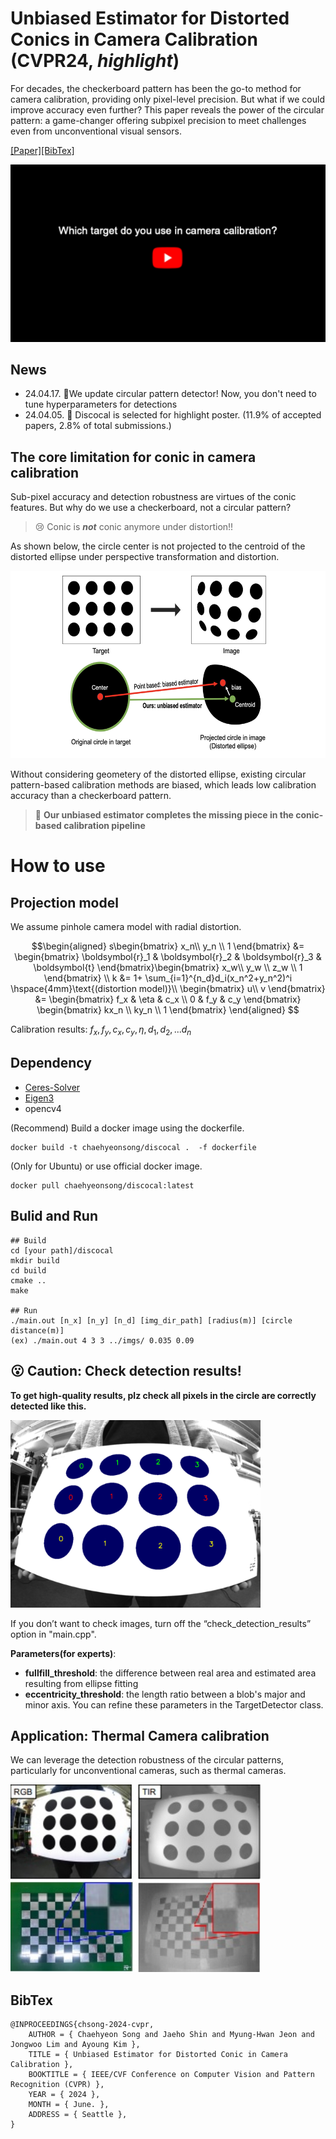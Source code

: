 # Unbiased Estimator for Distorted Conics in Camera Calibration (CVPR24, ***highlight***)

For decades, the checkerboard pattern has been the go-to method for camera calibration, providing only pixel-level precision. But what if we could improve accuracy even further? This paper reveals the power of the circular pattern: a game-changer offering subpixel precision to meet challenges even from unconventional visual sensors.


[[Paper]](https://arxiv.org/abs/2403.04583)[[BibTex]](#bibtex)

[![](docs/figs/thumbnail3.png)](http://www.youtube.com/watch?v=87_R7Qkpczo "Click to play on Youtube.com")

## News
<!-- :round_pushpin: :Patch notes,    :tada:: awards -->
- 24.04.17. :round_pushpin:We update circular pattern detector! Now, you don't need to tune hyperparameters for detections
- 24.04.05. :tada: Discocal is selected for highlight poster. (11.9% of accepted papers, 2.8% of total submissions.)

## The core limitation for conic in camera calibration

Sub-pixel accuracy and detection robustness are virtues of the conic features. But why do we use a checkerboard, not a circular pattern?

> :cry: Conic is ***not*** conic anymore under distortion!!

As shown below, the circle center is not projected to the centroid of the distorted ellipse under perspective transformation and distortion.

<img src="./docs/figs/overview.png" width="600" height="300">

Without considering geometery of the distorted ellipse, existing circular pattern-based calibration methods are biased, which leads low calibration accuracy than a checkerboard pattern.

> :pushpin: **Our unbiased estimator completes the missing piece in the conic-based calibration pipeline**



# How to use
## Projection model

We assume pinhole camera model with radial distortion.
```math
\begin{aligned}
s\begin{bmatrix}
x_n\\ y_n \\ 1
\end{bmatrix} &= \begin{bmatrix} \boldsymbol{r}_1 & \boldsymbol{r}_2 & \boldsymbol{r}_3 & \boldsymbol{t} 
\end{bmatrix}\begin{bmatrix}
x_w\\ y_w \\ z_w \\ 1
\end{bmatrix} \\
k &= 1+ \sum_{i=1}^{n_d}d_i(x_n^2+y_n^2)^i \hspace{4mm}\text{(distortion model)}\\
\begin{bmatrix}
u\\ v
\end{bmatrix} &= \begin{bmatrix}
f_x & \eta & c_x \\
0 & f_y & c_y
\end{bmatrix} \begin{bmatrix}
kx_n \\ ky_n \\ 1
\end{bmatrix}
\end{aligned} 
```
Calibration results: $f_x, f_y, c_x, c_y, \eta, d_1, d_2, ... d_n$

## Dependency
- [Ceres-Solver](http://ceres-solver.org/index.html)
- [Eigen3](https://eigen.tuxfamily.org/dox/index.html)
- opencv4

(Recommend) Build a docker image using the dockerfile.

	docker build -t chaehyeonsong/discocal .  -f dockerfile

(Only for Ubuntu) or use official docker image. 

	docker pull chaehyeonsong/discocal:latest

## Bulid and Run
	## Build
	cd [your path]/discocal
	mkdir build
	cd build
	cmake ..
	make

	## Run
	./main.out [n_x] [n_y] [n_d] [img_dir_path] [radius(m)] [circle distance(m)]
	(ex) ./main.out 4 3 3 ../imgs/ 0.035 0.09

## :open_mouth: Caution: Check detection results!
**To get high-quality results, plz check all pixels in the circle are correctly detected like this.**
<!-- ![sample](./docs/figs/detection_sample.png){: width="100" height="100"} -->
<img src="./docs/figs/detection_sample.png" width="400" height="300">


If you don’t want to check images, turn off the “check_detection_results” option in "main.cpp".


**Parameters(for experts)**:
- **fullfill_threshold**: the difference between real area and estimated area resulting from ellipse fitting
- **eccentricity_threshold**: the length ratio between a blob's major and minor axis.
You can refine these parameters in the TargetDetector class.

## Application: Thermal Camera calibration

We can leverage the detection robustness of the circular patterns, particularly for unconventional cameras, such as thermal cameras.

<img src="./docs/figs/thermal.jpg" width="400" height="300">

## BibTex
```
@INPROCEEDINGS{chsong-2024-cvpr,  
    AUTHOR = { Chaehyeon Song and Jaeho Shin and Myung-Hwan Jeon and Jongwoo Lim and Ayoung Kim },  
    TITLE = { Unbiased Estimator for Distorted Conic in Camera Calibration },  
    BOOKTITLE = { IEEE/CVF Conference on Computer Vision and Pattern Recognition (CVPR) },  
    YEAR = { 2024 },  
    MONTH = { June. },  
    ADDRESS = { Seattle },  
}
```
